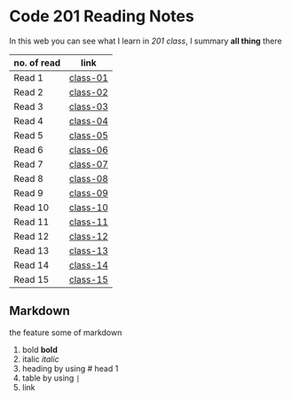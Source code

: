 # Code 201 Reading Notes
In this web you can see what I learn in *201 class*, I summary **all thing** there

no. of read | link
------------|------
Read 1 | [class-01]()
Read 2 | [class-02]()
Read 3 | [class-03]()
Read 4 | [class-04]()
Read 5 | [class-05]()
Read 6 | [class-06]()
Read 7 | [class-07]()
Read 8 | [class-08]()
Read 9 | [class-09]()
Read 10 | [class-10]()
Read 11 | [class-11]()
Read 12 | [class-12]()
Read 13 | [class-13]()
Read 14 | [class-14]()
Read 15 | [class-15]()

## Markdown
the feature some of markdown
1. bold **bold**
2. italic *italic*
3. heading by using # head 1
4. table by using `|`
5. link []()





